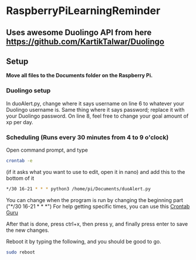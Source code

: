 # RaspberryPiLearningReminder

## Uses awesome Duolingo API from here https://github.com/KartikTalwar/Duolingo

## Setup

**Move all files to the Documents folder on the Raspberry Pi.**

### Duolingo setup 

In duoAlert.py, change where it says username on line 6 to whatever your Duolingo username is.
Same thing where it says password; replace it with your Duolingo password. 
On line 8, feel free to change your goal amount of xp per day. 

### Scheduling (Runs every 30 minutes from 4 to 9 o'clock)

Open command prompt, and type
```bash
crontab -e
```
(if it asks what you want to use to edit, open it in nano) and add this to the bottom of it

```bash
*/30 16-21 * * * python3 /home/pi/Documents/duoAlert.py
```

You can change when the program is run by changing the beginning part ("\*/30 16-21 * * \*")
For help getting specific times, you can use this [Crontab Guru](https://crontab.guru/#*/30_16-21_*_*_*)

After that is done, press ctrl+x, then press y, and finally press enter to save the new changes.

Reboot it by typing the following, and you should be good to go.
```bash
sudo reboot
```
